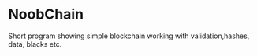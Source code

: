 # NoobChain
Short program showing simple blockchain working with validation,hashes, data, blacks etc. 
